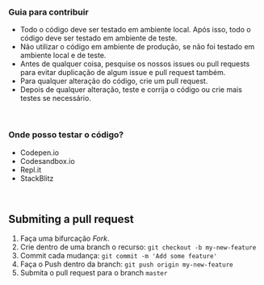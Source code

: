 ### Guia para contribuir
- Todo o código deve ser testado em ambiente local. Após isso, todo o código deve ser testado em ambiente de teste.
- Não utilizar o código em ambiente de produção, se não foi testado em ambiente local e de teste.
- Antes de qualquer coisa, pesquise os nossos issues ou pull requests para evitar duplicação de algum issue e pull request também.
- Para qualquer alteração do código, crie um pull request. 
- Depois de qualquer alteração, teste e corrija o código ou crie mais testes se necessário.

<br>

### Onde posso testar o código?
- Codepen.io
- Codesandbox.io
- Repl.it
- StackBlitz

<br>

## Submiting a pull request

1. Faça uma bifurcação *Fork*.
2. Crie dentro de uma branch o recurso: `git checkout -b my-new-feature`
3. Commit cada mudança: `git commit -m 'Add some feature'`
4. Faça o Push dentro da branch: `git push origin my-new-feature`
5. Submita o pull request para o branch `master`
